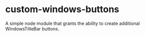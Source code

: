 # custom-windows-buttons
A simple node module that grants the ability to create additional WindowsTitleBar buttons.
